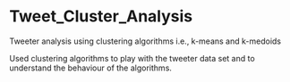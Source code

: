 # Tweet_Cluster_Analysis
Tweeter analysis using clustering algorithms i.e., k-means and k-medoids

Used clustering algorithms to play with the tweeter data set and to understand the behaviour of the algorithms.

